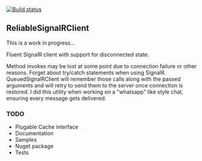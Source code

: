 [![Build status](https://ci.appveyor.com/api/projects/status/5jkoijqetsqmpaii?svg=true)](https://ci.appveyor.com/project/xleon/reliablesignalrclient)

## ReliableSignalRClient

This is a work in progress...

Fluent SignalR client with support for disconnected state.

Method invokes may be lost at some point due to connection failure or other reasons. 
Forget about try/catch statements when using SignalR. 
QueuedSignalRClient will remember those calls along with the passed arguments and will retry to send them to the server once connection is restored. 
I did this utility when working on a "whatsapp" like style chat, ensuring every message gets delivered.

### TODO

- Plugable Cache interface
- Documentation
- Samples
- Nuget package
- Tests